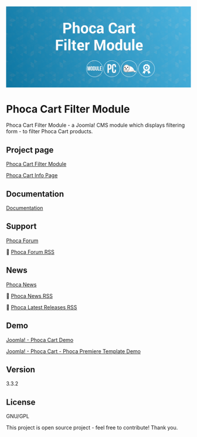 



![Phoca Cart Filter Module](https://github.com/PhocaCz/PhocaCartFilterModule/blob/master/mod_phocacart_filter.png)

# Phoca Cart Filter Module



Phoca Cart Filter Module - a Joomla! CMS module which displays filtering form - to filter Phoca Cart products.



## Project page

[Phoca Cart Filter Module](https://www.phoca.cz/phoca-cart-filter-module)

[Phoca Cart Info Page](https://www.phoca.cz/project/phocacart-joomla-ecommerce)



## Documentation

[Documentation](https://www.phoca.cz/documentation/category/122-phoca-cart-filter-module)



## Support

[Phoca Forum](https://www.phoca.cz/forum)

:bell: [Phoca Forum RSS](https://www.phoca.cz/forum/app.php/feed)



## News

[Phoca News](https://www.phoca.cz/news)

:bell: [Phoca News RSS](https://www.phoca.cz/news?format=feed&type=rss)

:bell: [Phoca Latest Releases RSS](https://www.phoca.cz/download/feed/111?format=feed&type=rss)



## Demo

[Joomla! - Phoca Cart Demo](https://www.phoca.cz/phocacartdemo/)

[Joomla! - Phoca Cart - Phoca Premiere Template Demo](https://www.phoca.cz/phocacartdemo/premiere/)



## Version

3.3.2



## License

GNU/GPL



This project is open source project - feel free to contribute! Thank you.
